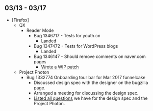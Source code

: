 ## 03/13 - 03/17 ##

* [Firefox]
  - QX
    - Reader Mode
      - Bug 1346717 - Tests for youth.cn
        - Landed
      - Bug 1347472 - Tests for WordPress blogs
        - Landed
      - Bug 1346147 - Should remove comments on naver.com pages
        - [Wrote a WIP patch](https://github.com/evanxd/readability/commit/aa41fd57bf5ee80c6ec309fe803aa481945e4c32)
  - Project Photon
    - Bug 1332774 Onboarding tour bar for Mar 2017 funnelcake
      - Discussed design spec with the designer on the bugzilla page.
      - Arranged a meeting for discussing the design spec.
      - [Listed all questions](https://public.etherpad-mozilla.org/p/project-photon) we have for the design spec and the Project Photon.
